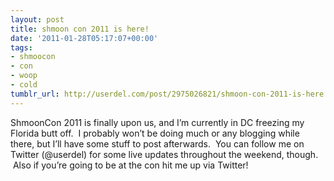 ```yaml
---
layout: post
title: shmoon con 2011 is here!
date: '2011-01-28T05:17:07+00:00'
tags:
- shmoocon
- con
- woop
- cold
tumblr_url: http://userdel.com/post/2975026821/shmoon-con-2011-is-here
---
```

ShmoonCon 2011 is finally upon us, and I’m currently in DC freezing my Florida butt off.  I probably won’t be doing much or any blogging while there, but I’ll have some stuff to post afterwards.  You can follow me on Twitter (@userdel) for some live updates throughout the weekend, though.  Also if you’re going to be at the con hit me up via Twitter!
